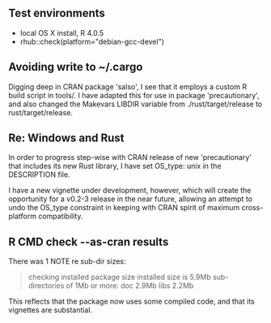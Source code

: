 ## Test environments
* local OS X install, R 4.0.5
* rhub::check(platform="debian-gcc-devel")

## Avoiding write to ~/.cargo

Digging deep in CRAN package 'salso', I see
that it employs a custom R build script in
tools/. I have adapted this for use in package
'precautionary', and also changed the Makevars
LIBDIR variable from ./rust/target/release
to rust/target/release.

## Re: Windows and Rust

In order to progress step-wise with
CRAN release of new 'precautionary'
that includes its new Rust library,
I have set OS_type: unix in the
DESCRIPTION file.

I have a new vignette under development,
however, which will create the opportunity
for a v0.2-3 release in the near future,
allowing an attempt to undo the OS_type
constraint in keeping with CRAN spirit
of maximum cross-platform compatibility.

## R CMD check --as-cran results
There was 1 NOTE re sub-dir sizes:

> checking installed package size
>   installed size is  5.9Mb
>   sub-directories of 1Mb or more:
>     doc    2.9Mb
>     libs   2.2Mb

This reflects that the package now
uses some compiled code, and that
its vignettes are substantial.
